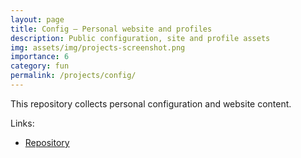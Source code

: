 ```yaml
---
layout: page
title: Config — Personal website and profiles
description: Public configuration, site and profile assets
img: assets/img/projects-screenshot.png
importance: 6
category: fun
permalink: /projects/config/
---
```


This repository collects personal configuration and website content.

Links:

- <a href="https://github.com/rvk7895/config">Repository</a>
